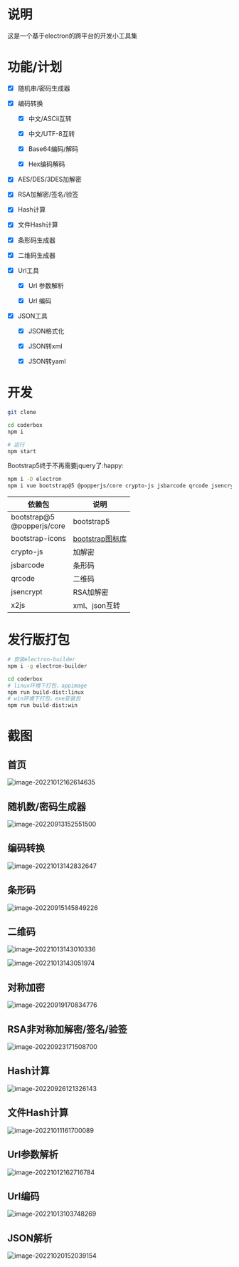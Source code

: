 # 说明

这是一个基于electron的跨平台的开发小工具集

# 功能/计划

- [x] 随机串/密码生成器

- [x] 编码转换

  - [x] 中文/ASCii互转

  - [x] 中文/UTF-8互转

  - [x] Base64编码/解码

  - [x] Hex编码解码

- [x] AES/DES/3DES加解密

- [x] RSA加解密/签名/验签

- [x] Hash计算

- [x] 文件Hash计算

- [x] 条形码生成器

- [x] 二维码生成器

- [x] Url工具

  - [x] Url 参数解析

  - [x] Url 编码

- [x] JSON工具

  - [x] JSON格式化

  - [x] JSON转xml

  - [x] JSON转yaml

# 开发

```bash
git clone

cd coderbox
npm i

# 运行
npm start
```

Bootstrap5终于不再需要jquery了:happy:

```bash
npm i -D electron
npm i vue bootstrap@5 @popperjs/core crypto-js jsbarcode qrcode jsencrypt
```

| 依赖包                        | 说明                                          |
| ----------------------------- | --------------------------------------------- |
| bootstrap@5<br>@popperjs/core | bootstrap5                                    |
| bootstrap-icons               | [bootstrap图标库](https://icons.bootcss.com/) |
| crypto-js                     | 加解密                                        |
| jsbarcode                     | 条形码                                        |
| qrcode                        | 二维码                                        |
| jsencrypt                     | RSA加解密                                     |
| x2js                          | xml、json互转                                 |

# 发行版打包

```bash
# 安装electron-builder
npm i -g electron-builder

cd coderbox
# linux环境下打包，appimage
npm run build-dist:linux
# win环境下打包，exe安装包
npm run build-dist:win
```

# 截图

## 首页

![image-20221012162614635](https://imgbd.r-xnoro.com//image-20221012162614635.png)

## 随机数/密码生成器

![image-20220913152551500](https://imgbd.r-xnoro.com//image-20220913152551500.png)

## 编码转换

![image-20221013142832647](https://imgbd.r-xnoro.com//image-20221013142832647.png)

## 条形码

![image-20220915145849226](https://imgbd.r-xnoro.com//image-20220915145849226.png)

## 二维码

![image-20221013143010336](https://imgbd.r-xnoro.com//image-20221013143010336.png)

![image-20221013143051974](https://imgbd.r-xnoro.com//image-20221013143051974.png)

## 对称加密

![image-20220919170834776](https://imgbd.r-xnoro.com//image-20220919170834776.png)

## RSA非对称加解密/签名/验签

![image-20220923171508700](https://imgbd.r-xnoro.com//image-20220923171508700.png)

## Hash计算

![image-20220926121326143](https://imgbd.r-xnoro.com//image-20220926121326143.png)

## 文件Hash计算

![image-20221011161700089](https://imgbd.r-xnoro.com//image-20221011161700089.png)

## Url参数解析

![image-20221012162716784](https://imgbd.r-xnoro.com//image-20221012162716784.png)

## Url编码

![image-20221013103748269](https://imgbd.r-xnoro.com//image-20221013103748269.png)

## JSON解析

![image-20221020152039154](https://imgbd.r-xnoro.com//image-20221020152039154.png)
